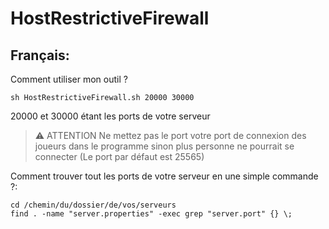 # HostRestrictiveFirewall
## Français:
Comment utiliser mon outil ?
```
sh HostRestrictiveFirewall.sh 20000 30000
```
20000 et 30000 étant les ports de votre serveur

> :warning: ATTENTION
> Ne mettez pas le port votre port de connexion des joueurs dans le programme sinon plus personne ne pourrait se connecter (Le port par défaut est 25565)

Comment trouver tout les ports de votre serveur en une simple commande ?:
```
cd /chemin/du/dossier/de/vos/serveurs
find . -name "server.properties" -exec grep "server.port" {} \;
```
